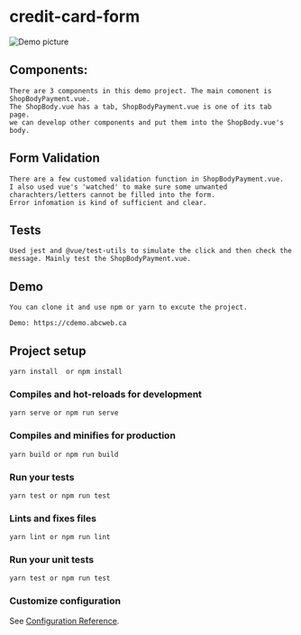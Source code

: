 # credit-card-form


![Demo picture](https://i.imgur.com/Sr8jSFc.png )

## Components:
```
There are 3 components in this demo project. The main comonent is ShopBodyPayment.vue.
The ShopBody.vue has a tab, ShopBodyPayment.vue is one of its tab page.
we can develop other components and put them into the ShopBody.vue's body.
```
## Form Validation
```
There are a few customed validation function in ShopBodyPayment.vue. 
I also used vue's 'watched' to make sure some unwanted charachters/letters cannot be filled into the form.
Error infomation is kind of sufficient and clear.
```
## Tests 
```
Used jest and @vue/test-utils to simulate the click and then check the message. Mainly test the ShopBodyPayment.vue.
```
## Demo
```
You can clone it and use npm or yarn to excute the project.

Demo: https://cdemo.abcweb.ca
```
## Project setup
```
yarn install  or npm install
```

### Compiles and hot-reloads for development
```
yarn serve or npm run serve
```

### Compiles and minifies for production
```
yarn build or npm run build
```

### Run your tests
```
yarn test or npm run test
```

### Lints and fixes files
```
yarn lint or npm run lint
```

### Run your unit tests
```
yarn test or npm run test
```

### Customize configuration
See [Configuration Reference](https://cli.vuejs.org/config/).
